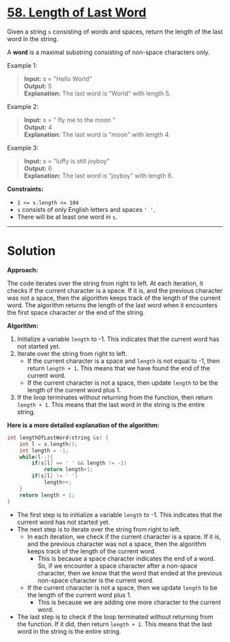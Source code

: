 # [58. Length of Last Word](https://leetcode.com/problems/length-of-last-word/)

Given a string `s` consisting of words and spaces, return the length of the last word in the string.

A **word** is a maximal 
<a title ="Substring
A substring is a contiguous non-empty sequence of characters within a string.">substring</a>
 consisting of non-space characters only.

 

Example 1:

> **Input:** s = "Hello World"<br>
**Output:** 5<br>
**Explanation:** The last word is "World" with length 5.

Example 2:

> **Input:** s = "   fly me   to   the moon  "<br>
**Output:** 4<br>
**Explanation:** The last word is "moon" with length 4.

Example 3:

> **Input:** s = "luffy is still joyboy"<br>
**Output:** 6<br>
**Explanation:** The last word is "joyboy" with length 6.
 

**Constraints:**

- `1 <= s.length <= 104`
- `s` consists of only English letters and spaces `' '`.
- There will be at least one word in `s`.
---
# Solution

**Approach:**

The code iterates over the string from right to left. At each iteration, it checks if the current character is a space. If it is, and the previous character was not a space, then the algorithm keeps track of the length of the current word. The algorithm returns the length of the last word when it encounters the first space character or the end of the string.

**Algorithm:**

1. Initialize a variable `length` to -1. This indicates that the current word has not started yet.
2. Iterate over the string from right to left.
    * If the current character is a space and `length` is not equal to -1, then return `length + 1`. This means that we have found the end of the current word.
    * If the current character is not a space, then update `length` to be the length of the current word plus 1.
3. If the loop terminates without returning from the function, then return `length + 1`. This means that the last word in the string is the entire string.

**Here is a more detailed explanation of the algorithm:**
```cpp
int lengthOfLastWord(string &s) {
    int l = s.length();
    int length = -1;
    while(l--){
        if(s[l] == ' ' && length != -1)
            return length+1;
        if(s[l] != ' ')
            length++;
    }
    return length + 1;
}
```

* The first step is to initialize a variable `length` to -1. This indicates that the current word has not started yet.
* The next step is to iterate over the string from right to left.
    * In each iteration, we check if the current character is a space. If it is, and the previous character was not a space, then the algorithm keeps track of the length of the current word.
        * This is because a space character indicates the end of a word. So, if we encounter a space character after a non-space character, then we know that the word that ended at the previous non-space character is the current word.
    * If the current character is not a space, then we update `length` to be the length of the current word plus 1.
        * This is because we are adding one more character to the current word.
* The last step is to check if the loop terminated without returning from the function. If it did, then return `length + 1`. This means that the last word in the string is the entire string.